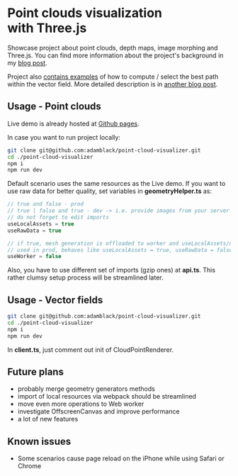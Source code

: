 # Point clouds visualization with Three.js

Showcase project about point clouds, depth maps, image morphing and Three.js. You can find more information about the project's background in my [blog post](https://medium.com/@adamias/point-clouds-visualization-with-three-js-5ef2a5e24587).

Project also [contains examples](https://adamblack.github.io/point-cloud-demo/dist/client/vector.html) of how to compute / select the best path within the vector field. More detailed description is in [another blog post](https://medium.com/@adamias/vector-fields-and-fuel-consumption-wrapped-in-3d-475a8a9fd57c).

## Usage - Point clouds

Live demo is already hosted at [Github pages](https://adamblack.github.io/point-cloud-demo/dist/client/index.html).

In case you want to run project locally:

``` bash
git clone git@github.com:adamblack/point-cloud-visualizer.git
cd ./point-cloud-visualizer
npm i
npm run dev
```

Default scenario uses the same resources as the Live demo. If you want to use raw data for better quality, set variables in **geometryHelper.ts** as:

``` typescript
// true and false - prod
// true | false and true - dev -> i.e. provide images from your server in api pathPrefix settings
// do not forget to edit imports
useLocalAssets = true
useRawData = true

// if true, mesh generation is offloaded to worker and useLocalAssets/useRawData is ignored
// used in prod, behaves like useLocalAssets = true, useRawData = false
useWorker = false
```

Also, you have to use different set of imports (gzip ones) at **api.ts**. This rather clumsy setup process will be streamlined later.

## Usage - Vector fields

``` bash
git clone git@github.com:adamblack/point-cloud-visualizer.git
cd ./point-cloud-visualizer
npm i
npm run dev
```

In **client.ts**, just comment out init of CloudPointRenderer.

## Future plans

- probably merge geometry generators methods
- import of local resources via webpack should be streamlined 
- move even more operations to Web worker
- investigate OffscreenCanvas and improve performance
- a lot of new features


## Known issues

- Some scenarios cause page reload on the iPhone while using Safari or Chrome
